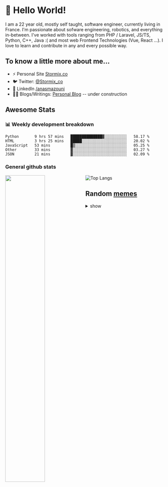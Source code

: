 # 👋 Hello World!

I am a 22 year old, mostly self taught, software engineer, currently living in France. I'm passionate about sofware engineering, robotics, and everything in-between. I've worked with tools ranging from PHP / Laravel, JS/TS, Python, C++, Java :( and most web Frontend Technologies (Vue, React ...). I love to learn and contribute in any and every possible way.

## To know a little more about me...

- ⚡ Personal Site [Stormix.co](http://stormix.co/)
- 🐦 Twitter: [@Stormix_co](https://twitter.com/stormix_co)
- 👥 LinkedIn [/anasmazouni](https://linkedin.com/in/anasmazouni)
- 👨‍💻 Blogs/Writings: [Personal Blog](https://blog.anasmazouni.dev/) -- under construction

## Awesome Stats

### :bar_chart: Weekly development breakdown

<!--START_SECTION:waka-->
```text
Python       9 hrs 57 mins   ██████████████▓░░░░░░░░░░   58.17 % 
HTML         3 hrs 25 mins   █████░░░░░░░░░░░░░░░░░░░░   20.02 % 
JavaScript   53 mins         █▒░░░░░░░░░░░░░░░░░░░░░░░   05.25 % 
Other        33 mins         ▓░░░░░░░░░░░░░░░░░░░░░░░░   03.27 % 
JSON         21 mins         ▓░░░░░░░░░░░░░░░░░░░░░░░░   02.09 % 
```
<!--END_SECTION:waka-->


### General github stats

[<img align="left" width="50%" src="https://github-readme-stats.vercel.app/api?username=stormix&count_private=true&show_icons=true&theme=radical" />](https://github-readme-stats.vercel.app/api?username=stormix&count_private=true&show_icons=true&theme=radical)
![Top Langs](https://github-readme-stats.vercel.app/api/top-langs/?username=stormix&hide=TeX&layout=compact&theme=radical)


## Random [memes](https://github.com/Stormix/memes/)
<details>
<summary> show
</summary>
  
  ![meme](https://memes.stormix.co/send/memes)
</details>


